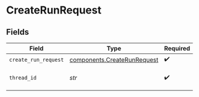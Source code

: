 # CreateRunRequest


## Fields

| Field                                                                      | Type                                                                       | Required                                                                   | Description                                                                |
| -------------------------------------------------------------------------- | -------------------------------------------------------------------------- | -------------------------------------------------------------------------- | -------------------------------------------------------------------------- |
| `create_run_request`                                                       | [components.CreateRunRequest](../../models/components/createrunrequest.md) | :heavy_check_mark:                                                         | N/A                                                                        |
| `thread_id`                                                                | *str*                                                                      | :heavy_check_mark:                                                         | The ID of the thread to run.                                               |